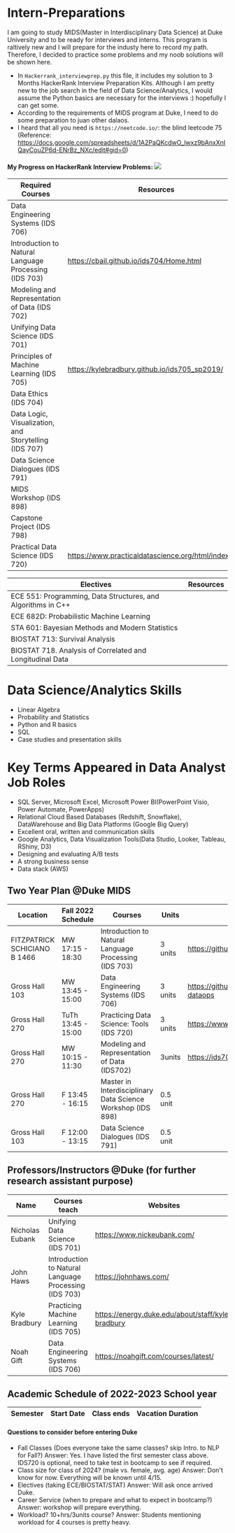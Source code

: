 # Intern-Preparations
I am going to study MIDS(Master in Interdisciplinary Data Science) at Duke University and to be ready for interviews and interns.
This program is raltively new and I will prepare for the industy here to record my path.
Therefore, I decided to practice some problems and my noob solutions will be shown here. 
- In `Hackerrank_interviewprep.py` this file, it includes my solution to 3 Months HackerRank Interview Preparation Kits. Although I am pretty new to the job search in the field of Data Science/Analytics, I would assume the Python basics are necessary for the interviews :) hopefully I can get some.
- According to the requirements of MIDS program at Duke, I need to do some preparation to juan other dalaos.
- I heard that all you need is `https://neetcode.io/`: the blind leetcode 75 (Reference: https://docs.google.com/spreadsheets/d/1A2PaQKcdwO_lwxz9bAnxXnIQayCouZP6d-ENrBz_NXc/edit#gid=0)
#### My Progress on HackerRank Interview Problems: ![](https://us-central1-progress-markdown.cloudfunctions.net/progress/16)

Required Courses       | Resources
------------- | -------------
Data Engineering Systems (IDS 706) |
Introduction to Natural Language Processing (IDS 703) | https://cbail.github.io/ids704/Home.html
Modeling and Representation of Data (IDS 702) |
Unifying Data Science (IDS 701) |
Principles of Machine Learning (IDS 705) | https://kylebradbury.github.io/ids705_sp2019/
Data Ethics (IDS 704) |
Data Logic, Visualization, and Storytelling (IDS 707) |
Data Science Dialogues (IDS 791) |
MIDS Workshop (IDS 898) |
Capstone Project (IDS 798) |
Practical Data Science (IDS 720) | https://www.practicaldatascience.org/html/index.html

Electives     | Resources
------------- | -------------
ECE 551: Programming, Data Structures, and Algorithms in C++ |
ECE 682D: Probabilistic Machine Learning |
STA 601: Bayesian Methods and Modern Statistics |
BIOSTAT 713: Survival Analysis |
BIOSTAT 718. Analysis of Correlated and Longitudinal Data |

# Data Science/Analytics Skills
* Linear Algebra
* Probability and Statistics
* Python and R basics
* SQL
* Case studies and presentation skills

# Key Terms Appeared in Data Analyst Job Roles
* SQL Server, Microsoft Excel, Microsoft Power BI(PowerPoint Visio, Power Automate, PowerApps)
* Relational Cloud Based Databases (Redshift, Snowflake), DataWarehouse and Big Data Platforms (Google Big Query)
* Excellent oral, written and communication skills
* Google Analytics, Data Visualization Tools(Data Studio, Looker, Tableau, RShiny, D3)
* Designing and evaluating A/B tests
* A strong business sense
* Data stack (AWS)

## Two Year Plan @Duke MIDS
Location | Fall 2022 Schedule| Courses | Units | Websites/Resources
------------- | ------------ | ------------ | ------------ | ------------
FITZPATRICK SCHICIANO B 1466 | MW 17:15 - 18:30 | Introduction to Natural Language Processing (IDS 703) | 3 units | https://github.com/cbail/ids704
Gross Hall 103 | MW 13:45 - 15:00 | Data Engineering Systems (IDS 706) | 3 units | https://github.com/noahgift/data-engineering-and-dataops
Gross Hall 270 | TuTh 13:45 - 15:00 | Practicing Data Science: Tools (IDS 720) | 3 units | https://www.practicaldatascience.org/html/index.html
Gross Hall 270 | MW 10:15 - 11:30 | Modeling and Representation of Data (IDS702) | 3units | https://ids702-f21.olanrewajuakande.com/
Gross Hall 270 | F 13:45 - 16:15 | Master in Interdisciplinary Data Science Workshop (IDS 898) | 0.5 unit
Gross Hall 103 | F 12:00 - 13:15 | Data Science Dialogues (IDS 791) | 0.5 unit

## Professors/Instructors @Duke (for further research assistant purpose)
Name | Courses teach | Websites | Research Topics | Publications
------------ | ------------ | ------------ | ------------ | ------------ 
 Nicholas Eubank | Unifying Data Science (IDS 701) | https://www.nickeubank.com/ | Political Science
 John Haws | Introduction to Natural Language Processing (IDS 703) | https://johnhaws.com/ | Math-related?
 Kyle Bradbury | Practicing Machine Learning (IDS 705) | https://energy.duke.edu/about/staff/kyle-bradbury | Stats Modeling\ML?
 Noah Gift | Data Engineering Systems (IDS 706) | https://noahgift.com/courses/latest/ | Data Science | https://paiml.com/docs/home/books/minimal-python/; https://noahgift.com/courses/latest/ ; https://www.coursera.org/instructor/noahgift
 
 ## Academic Schedule of 2022-2023 School year
 Semester | Start Date | Class ends | Vacation Duration
 ------------ | ------------ | ------------ | ------------ 
 #### Questions to consider before entering Duke
 * Fall Classes (Does everyone take the same classes? skip Intro. to NLP for Fall?)
 Answer: Yes. I have listed the first semester class above. IDS720 is optional, need to take test in bootcamp to see if required.
 * Class size for class of 2024? (male vs. female, avg. age)
 Answer: Don't know for now. Everything will be known until 4/15.
 * Electives (taking ECE/BIOSTAT/STAT)
 Answer: Will ask once arrived Duke.
 * Career Service (when to prepare and what to expect in bootcamp?)
 Answer: workshop will prepare everything.
 * Workload? 10+hrs/3units course?
 Answer: Students mentioning workload for 4 courses is pretty heavy.
